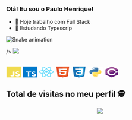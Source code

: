 ### Olá! Eu sou o Paulo Henrique!
- 🔭 Hoje trabalho com Full Stack
- 🌱 Estudando Typescrip
<picture>
  <source
    srcset="https://github-readme-stats.vercel.app/api?username=paulodev95&show_icons=true&theme=blue-green"
    media="(prefers-color-scheme: dark)"
    <img src="https://github-readme-stats.vercel.app/api/top-langs?locale=en&hide_title=false&layout=compact&card_width=320&langs_count=5&theme=blue-green&hide_border=false&username=paulodev95" height="150" alt="languages graph"  />
</div>

![Snake animation](https://github.com/paulodev95/paulodev95/blob/main/github-contribution-grid-snake.svg)

  />
  <source
    srcset="https://github-readme-stats.vercel.app/api?username=&show_iconpaulodev95s=true"
    media="(prefers-color-scheme: dark), (prefers-color-scheme: no-preference)"
  />
  <img src="https://github-readme-stats.vercel.app/api?username=paulodev95&show_icons=true" />
</picture>

<div style="display: inline_block"><br>
  
  <img align="center" alt="Paulo-Js" height="30" width="40" src="https://raw.githubusercontent.com/devicons/devicon/master/icons/javascript/javascript-plain.svg">
  <img align="center" alt="Paulo-Ts" height="30" width="40" src="https://raw.githubusercontent.com/devicons/devicon/master/icons/typescript/typescript-plain.svg">
  <img align="center" alt="Paulo-React" height="30" width="40" src="https://raw.githubusercontent.com/devicons/devicon/master/icons/react/react-original.svg">
  <img align="center" alt="Paulo-HTML" height="30" width="40" src="https://raw.githubusercontent.com/devicons/devicon/master/icons/html5/html5-original.svg">
  <img align="center" alt="Paulo-CSS" height="30" width="40" src="https://raw.githubusercontent.com/devicons/devicon/master/icons/css3/css3-original.svg">
  <img align="center" alt="Paulo-Python" height="30" width="40" src="https://raw.githubusercontent.com/devicons/devicon/master/icons/python/python-original.svg">
  <img align="center" alt="Paulo-Csharp" height="30" width="40" src="https://raw.githubusercontent.com/devicons/devicon/master/icons/csharp/csharp-original.svg">
</div>



## Total de visitas no meu perfil :detective: <br>
 <p align="center"> 
   <img alingn="center" src="https://profile-counter.glitch.me/paulodev95/count.svg" />
 </p>
  
</div>

